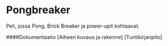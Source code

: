 # Pongbreaker
Peli, jossa Pong, Brick Breaker ja power-upit kohtaavat.

####Dokumentaatio
[Aiheen kuvaus ja rakenne]
[Tuntikirjanpito]
